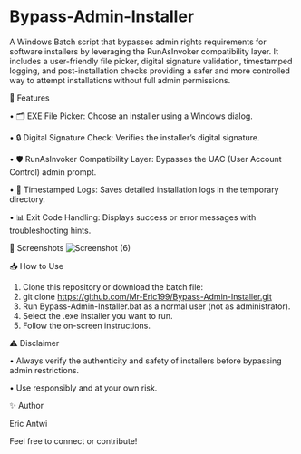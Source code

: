 # Bypass-Admin-Installer
A Windows Batch script that bypasses admin rights requirements for software installers by leveraging the RunAsInvoker compatibility layer. It includes a user-friendly file picker, digital signature validation, timestamped logging, and post-installation checks providing a safer and more controlled way to attempt installations without full admin permissions.


📌 Features

•	🗂️ EXE File Picker: Choose an installer using a Windows dialog.

•	🔒 Digital Signature Check: Verifies the installer’s digital signature.

•	🛡️ RunAsInvoker Compatibility Layer: Bypasses the UAC (User Account Control) admin prompt.

•	📝 Timestamped Logs: Saves detailed installation logs in the temporary directory.

•	📊 Exit Code Handling: Displays success or error messages with troubleshooting hints.


📸 Screenshots
 ![Screenshot (6)](https://github.com/user-attachments/assets/0eb3c6b3-3d89-4f19-afe3-3075ad97c85e)



📥 How to Use
1.	Clone this repository or download the batch file:
2.	git clone https://github.com/Mr-Eric199/Bypass-Admin-Installer.git
3.	Run Bypass-Admin-Installer.bat as a normal user (not as administrator).
4.	Select the .exe installer you want to run.
5.	Follow the on-screen instructions.



⚠️ Disclaimer

•	Always verify the authenticity and safety of installers before bypassing admin restrictions.

•	Use responsibly and at your own risk.



✨ Author

Eric Antwi

Feel free to connect or contribute!


